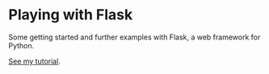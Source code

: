 Playing with Flask
===================

Some getting started and further examples with Flask, a web framework for Python.

[See my tutorial](https://mariwahl.hackpad.com/My-notes-on-Flask-WATyr1XGlm4).
